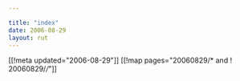 ```yaml
---

title: "index"
date: 2006-08-29
layout: rut
---
```


[[!meta updated="2006-08-29"]]
[[!map pages="20060829/* and ! 20060829/*/*"]]
